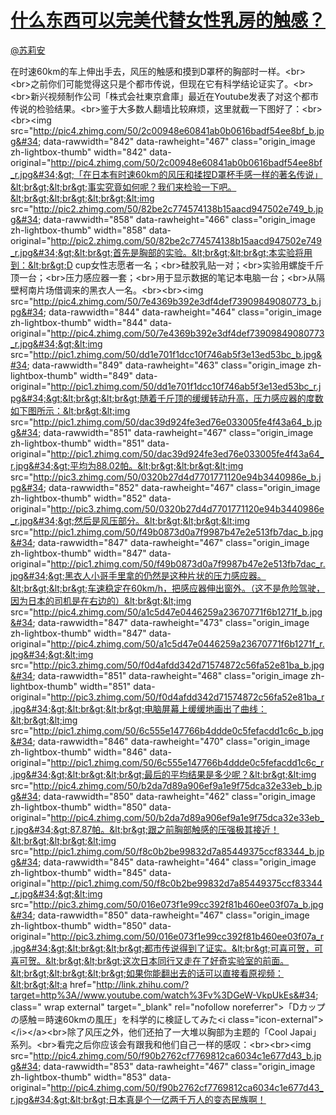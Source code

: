
#  [什么东西可以完美代替女性乳房的触感？](https://zhihu.com/questions/24273080)



[@苏莉安](https://zhihu.com/people/6bfad8199c976be84f00a7bdc078d4f5)

在时速60km的车上伸出手去，风压的触感和摸到D罩杯的胸部时一样。&lt;br&gt;&lt;br&gt;之前你们可能觉得这只是个都市传说，但现在它有科学结论证实了。&lt;br&gt;&lt;br&gt;新兴视频制作公司「株式会社東京倉庫」最近在Youtube发表了对这个都市传说的检验结果。&lt;br&gt;鉴于大多数人翻墙比较麻烦，这里就截一下图好了：&lt;br&gt;&lt;br&gt;&lt;img src=&#34;http://pic4.zhimg.com/50/2c00948e60841ab0b0616badf54ee8bf_b.jpg&#34; data-rawwidth=&#34;842&#34; data-rawheight=&#34;467&#34; class=&#34;origin_image zh-lightbox-thumb&#34; width=&#34;842&#34; data-original=&#34;http://pic4.zhimg.com/50/2c00948e60841ab0b0616badf54ee8bf_r.jpg&#34;&gt;「在日本有时速60km的风压和揉捏D罩杯手感一样的著名传说」&lt;br&gt;&lt;br&gt;事实究竟如何呢？我们来检验一下吧。&lt;br&gt;&lt;br&gt;&lt;br&gt;&lt;img src=&#34;http://pic2.zhimg.com/50/82be2c774574138b15aacd947502e749_b.jpg&#34; data-rawwidth=&#34;858&#34; data-rawheight=&#34;466&#34; class=&#34;origin_image zh-lightbox-thumb&#34; width=&#34;858&#34; data-original=&#34;http://pic2.zhimg.com/50/82be2c774574138b15aacd947502e749_r.jpg&#34;&gt;&lt;br&gt;首先是胸部的实验。&lt;br&gt;&lt;br&gt;本实验将用到：&lt;br&gt;D cup女性志愿者一名；&lt;br&gt;硅胶乳贴一对；&lt;br&gt;实验用螺旋千斤顶一台；&lt;br&gt;压力感应器一套；&lt;br&gt;用于显示数据的笔记本电脑一台；&lt;br&gt;从隔壁柯南片场借调来的黑衣人一名。&lt;br&gt;&lt;br&gt;&lt;img src=&#34;http://pic4.zhimg.com/50/7e4369b392e3df4def73909849080773_b.jpg&#34; data-rawwidth=&#34;844&#34; data-rawheight=&#34;464&#34; class=&#34;origin_image zh-lightbox-thumb&#34; width=&#34;844&#34; data-original=&#34;http://pic4.zhimg.com/50/7e4369b392e3df4def73909849080773_r.jpg&#34;&gt;&lt;img src=&#34;http://pic1.zhimg.com/50/dd1e701f1dcc10f746ab5f3e13ed53bc_b.jpg&#34; data-rawwidth=&#34;849&#34; data-rawheight=&#34;463&#34; class=&#34;origin_image zh-lightbox-thumb&#34; width=&#34;849&#34; data-original=&#34;http://pic1.zhimg.com/50/dd1e701f1dcc10f746ab5f3e13ed53bc_r.jpg&#34;&gt;&lt;br&gt;&lt;br&gt;随着千斤顶的缓缓转动升高，压力感应器的度数如下图所示：&lt;br&gt;&lt;img src=&#34;http://pic1.zhimg.com/50/dac39d924fe3ed76e033005fe4f43a64_b.jpg&#34; data-rawwidth=&#34;851&#34; data-rawheight=&#34;467&#34; class=&#34;origin_image zh-lightbox-thumb&#34; width=&#34;851&#34; data-original=&#34;http://pic1.zhimg.com/50/dac39d924fe3ed76e033005fe4f43a64_r.jpg&#34;&gt;平均为88.02帕。&lt;br&gt;&lt;br&gt;&lt;img src=&#34;http://pic3.zhimg.com/50/0320b27d4d7701771120e94b3440986e_b.jpg&#34; data-rawwidth=&#34;852&#34; data-rawheight=&#34;467&#34; class=&#34;origin_image zh-lightbox-thumb&#34; width=&#34;852&#34; data-original=&#34;http://pic3.zhimg.com/50/0320b27d4d7701771120e94b3440986e_r.jpg&#34;&gt;然后是风压部分。&lt;br&gt;&lt;br&gt;&lt;img src=&#34;http://pic1.zhimg.com/50/f49b0873d0a7f9987b47e2e513fb7dac_b.jpg&#34; data-rawwidth=&#34;847&#34; data-rawheight=&#34;467&#34; class=&#34;origin_image zh-lightbox-thumb&#34; width=&#34;847&#34; data-original=&#34;http://pic1.zhimg.com/50/f49b0873d0a7f9987b47e2e513fb7dac_r.jpg&#34;&gt;黑衣人小哥手里拿的仍然是这种片状的压力感应器。&lt;br&gt;&lt;br&gt;车速稳定在60km/h，把感应器伸出窗外。（这不是危险驾驶，因为日本的司机是在右边的）&lt;br&gt;&lt;img src=&#34;http://pic4.zhimg.com/50/a1c5d47e0446259a23670771f6b1271f_b.jpg&#34; data-rawwidth=&#34;847&#34; data-rawheight=&#34;473&#34; class=&#34;origin_image zh-lightbox-thumb&#34; width=&#34;847&#34; data-original=&#34;http://pic4.zhimg.com/50/a1c5d47e0446259a23670771f6b1271f_r.jpg&#34;&gt;&lt;img src=&#34;http://pic3.zhimg.com/50/f0d4afdd342d71574872c56fa52e81ba_b.jpg&#34; data-rawwidth=&#34;851&#34; data-rawheight=&#34;468&#34; class=&#34;origin_image zh-lightbox-thumb&#34; width=&#34;851&#34; data-original=&#34;http://pic3.zhimg.com/50/f0d4afdd342d71574872c56fa52e81ba_r.jpg&#34;&gt;&lt;br&gt;&lt;br&gt;电脑屏幕上缓缓地画出了曲线：&lt;br&gt;&lt;img src=&#34;http://pic1.zhimg.com/50/6c555e147766b4ddde0c5fefacdd1c6c_b.jpg&#34; data-rawwidth=&#34;846&#34; data-rawheight=&#34;470&#34; class=&#34;origin_image zh-lightbox-thumb&#34; width=&#34;846&#34; data-original=&#34;http://pic1.zhimg.com/50/6c555e147766b4ddde0c5fefacdd1c6c_r.jpg&#34;&gt;&lt;br&gt;&lt;br&gt;最后的平均结果是多少呢？&lt;br&gt;&lt;img src=&#34;http://pic4.zhimg.com/50/b2da7d89a906ef9a1e9f75dca32e33eb_b.jpg&#34; data-rawwidth=&#34;850&#34; data-rawheight=&#34;462&#34; class=&#34;origin_image zh-lightbox-thumb&#34; width=&#34;850&#34; data-original=&#34;http://pic4.zhimg.com/50/b2da7d89a906ef9a1e9f75dca32e33eb_r.jpg&#34;&gt;87.87帕。&lt;br&gt;跟之前胸部触感的压强极其接近！&lt;br&gt;&lt;br&gt;&lt;img src=&#34;http://pic1.zhimg.com/50/f8c0b2be99832d7a85449375ccf83344_b.jpg&#34; data-rawwidth=&#34;845&#34; data-rawheight=&#34;464&#34; class=&#34;origin_image zh-lightbox-thumb&#34; width=&#34;845&#34; data-original=&#34;http://pic1.zhimg.com/50/f8c0b2be99832d7a85449375ccf83344_r.jpg&#34;&gt;&lt;img src=&#34;http://pic3.zhimg.com/50/016e073f1e99cc392f81b460ee03f07a_b.jpg&#34; data-rawwidth=&#34;850&#34; data-rawheight=&#34;467&#34; class=&#34;origin_image zh-lightbox-thumb&#34; width=&#34;850&#34; data-original=&#34;http://pic3.zhimg.com/50/016e073f1e99cc392f81b460ee03f07a_r.jpg&#34;&gt;&lt;br&gt;&lt;br&gt;都市传说得到了证实。&lt;br&gt;可喜可贺，可喜可贺。&lt;br&gt;&lt;br&gt;这次日本同行又走在了好奇实验室的前面。&lt;br&gt;&lt;br&gt;&lt;br&gt;如果你能翻出去的话可以直接看原视频：&lt;br&gt;&lt;a href=&#34;http://link.zhihu.com/?target=http%3A//www.youtube.com/watch%3Fv%3DGeW-VkpUkEs&#34; class=&#34; wrap external&#34; target=&#34;_blank&#34; rel=&#34;nofollow noreferrer&#34;&gt;「Dカップの感触＝時速60kmの風圧」を科学的に検証してみた&lt;i class=&#34;icon-external&#34;&gt;&lt;/i&gt;&lt;/a&gt;&lt;br&gt;除了风压之外，他们还拍了一大堆以胸部为主题的「Cool Japai」系列。&lt;br&gt;看完之后你应该会有跟我和他们自己一样的感叹：&lt;br&gt;&lt;br&gt;&lt;img src=&#34;http://pic4.zhimg.com/50/f90b2762cf7769812ca6034c1e677d43_b.jpg&#34; data-rawwidth=&#34;853&#34; data-rawheight=&#34;467&#34; class=&#34;origin_image zh-lightbox-thumb&#34; width=&#34;853&#34; data-original=&#34;http://pic4.zhimg.com/50/f90b2762cf7769812ca6034c1e677d43_r.jpg&#34;&gt;&lt;br&gt;日本真是个一亿两千万人的变态民族啊！